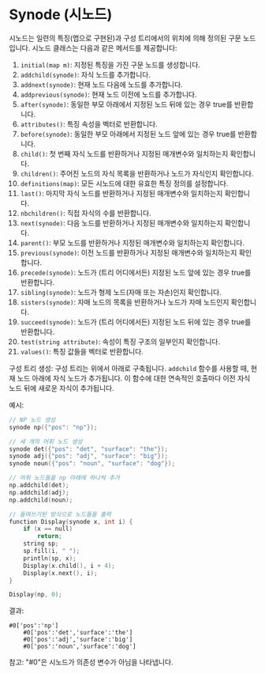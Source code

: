 # Synode (시노드)

시노드는 일련의 특징(맵으로 구현된)과 구성 트리에서의 위치에 의해 정의된 구문 노드입니다. 시노드 클래스는 다음과 같은 메서드를 제공합니다:

1. `initial(map m)`: 지정된 특징을 가진 구문 노드를 생성합니다.
2. `addchild(synode)`: 자식 노드를 추가합니다.
3. `addnext(synode)`: 현재 노드 다음에 노드를 추가합니다.
4. `addprevious(synode)`: 현재 노드 이전에 노드를 추가합니다.
5. `after(synode)`: 동일한 부모 아래에서 지정된 노드 뒤에 있는 경우 true를 반환합니다.
6. `attributes()`: 특징 속성을 벡터로 반환합니다.
7. `before(synode)`: 동일한 부모 아래에서 지정된 노드 앞에 있는 경우 true를 반환합니다.
8. `child()`: 첫 번째 자식 노드를 반환하거나 지정된 매개변수와 일치하는지 확인합니다.
9. `children()`: 주어진 노드의 자식 목록을 반환하거나 노드가 자식인지 확인합니다.
10. `definitions(map)`: 모든 시노드에 대한 유효한 특징 정의를 설정합니다.
11. `last()`: 마지막 자식 노드를 반환하거나 지정된 매개변수와 일치하는지 확인합니다.
12. `nbchildren()`: 직접 자식의 수를 반환합니다.
13. `next(synode)`: 다음 노드를 반환하거나 지정된 매개변수와 일치하는지 확인합니다.
14. `parent()`: 부모 노드를 반환하거나 지정된 매개변수와 일치하는지 확인합니다.
15. `previous(synode)`: 이전 노드를 반환하거나 지정된 매개변수와 일치하는지 확인합니다.
16. `precede(synode)`: 노드가 (트리 어디에서든) 지정된 노드 앞에 있는 경우 true를 반환합니다.
17. `sibling(synode)`: 노드가 형제 노드(자매 또는 자손)인지 확인합니다.
18. `sisters(synode)`: 자매 노드의 목록을 반환하거나 노드가 자매 노드인지 확인합니다.
19. `succeed(synode)`: 노드가 (트리 어디에서든) 지정된 노드 뒤에 있는 경우 true를 반환합니다.
20. `test(string attribute)`: 속성이 특징 구조의 일부인지 확인합니다.
21. `values()`: 특징 값들을 벡터로 반환합니다.

구성 트리 생성:
구성 트리는 위에서 아래로 구축됩니다. `addchild` 함수를 사용할 때, 현재 노드 아래에 자식 노드가 추가됩니다. 이 함수에 대한 연속적인 호출마다 이전 자식 노드 뒤에 새로운 자식이 추가됩니다.

예시:
```cpp
// NP 노드 생성
synode np({"pos": "np"});

// 세 개의 어휘 노드 생성
synode det({"pos": "det", "surface": "the"});
synode adj({"pos": "adj", "surface": "big"});
synode noun({"pos": "noun", "surface": "dog"});

// 어휘 노드들을 np 아래에 하나씩 추가
np.addchild(det);
np.addchild(adj);
np.addchild(noun);

// 들여쓰기된 방식으로 노드들을 출력
function Display(synode x, int i) {
    if (x == null)
        return;
    string sp;
    sp.fill(i, " ");
    println(sp, x);
    Display(x.child(), i + 4);
    Display(x.next(), i);
}

Display(np, 0);
```

결과:
```
#0['pos':'np']
    #0['pos':'det','surface':'the']
    #0['pos':'adj','surface':'big']
    #0['pos':'noun','surface':'dog']
```

참고: "#0"은 시노드가 의존성 변수가 아님을 나타냅니다.